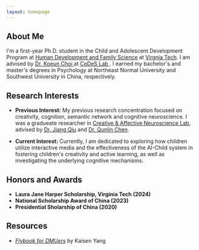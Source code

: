 ```yaml
---
layout: homepage
---
```


## About Me

I'm a first-year Ph.D. student in the Child and Adolescent Development Program at <a href="https://liberalarts.vt.edu/departments-and-schools/department-of-human-development-and-family-science.html.html"> Human Development and Family Science</a> at <a href="https://www.vt.edu/"> Virgnia Tech</a>. I am advised by <a href="https://liberalarts.vt.edu/departments-and-schools/department-of-human-development-and-family-science/faculty/koeun-choi.html"> Dr. Koeun Choi </a> at <a href="http://kchoi.org/"> CoDeS Lab </a>. I earned my bachelor's and master's degrees in Psychology at Northeast Normal University and Southwest University in China, respectively. 


## Research Interests
- **Previous Interest:** My previous research concentration focused on creativity, cognition, semantic network and cognitive neuroscience. I was a gradueate researcher in <a href="http://www.qiujlab.com/"> Creative & Affective Neuroscience Lab</a>, advised by <a href="https://scholar.google.com/citations?user=bsLpME8AAAAJ&hl=en&oi=ao"> Dr. Jiang Qiu</a> and <a href="https://scholar.google.com/citations?user=ShOQlfgAAAAJ&hl=en&oi=ao"> Dr. Qunlin Chen</a>.

- **Current Interest:** Currently, I am dedicated to exploring how children utilize interactive media and the effectiveness of the AI-Child system in fostering children's creativity and active learning, as well as investigating the underlying cognitive mechanisms.


## Honors and Awards
- **Laura Jane Harper Scholarship, Virginia Tech (2024)** 
- **National Scholarship Award of China (2023)** 
- **Presidential Sholarship of China (2020)** 

<!-- - **[Feb. 2020]** Our paper about incremental learning is accepted to CVPR 2020.
- **[Feb. 2020]** We will host the ACM Multimedia Asia 2020 conference in Singapore!
- **[Sept. 2019]** Our paper about few-shot learning is accepted to NeurIPS 2019. -->

<!-- - **[Feb. 2023]** <a href="https://www.sciencedirect.com/science/article/pii/S089990072200346X" target="_blank">*Low muscle mass is associated with a higher risk of all–cause and cardiovascular disease–specific mortality in cancer survivors*</a> has been accepted by **Nutrition**. 
- **[Aug. 2021]** <a href="https://www.jmcp.org/doi/full/10.18553/jmcp.2021.27.10.1482" target="_blank">*Validation of EHR medication fill data obtained through electronic linkage with pharmacies*</a> has been accepted by the **Journal of Managed Care & Specialty Pharmacy**.
- **[Jan. 2021]** <a href="https://onlinelibrary.wiley.com/doi/abs/10.1111/jocd.13486" target="_blank">*Quantitative evaluation of rejuvenation treatment of nasolabial fold wrinkles by regression model and 3D photography*</a> has been accepted by the **Journal of Cosmetic Dermatology**. -->




## Resources

- <a href="assets/files/Flybook_for_DMUers_V1.pdf">*Flybook for DMUers*</a> by Kaisen Yang

